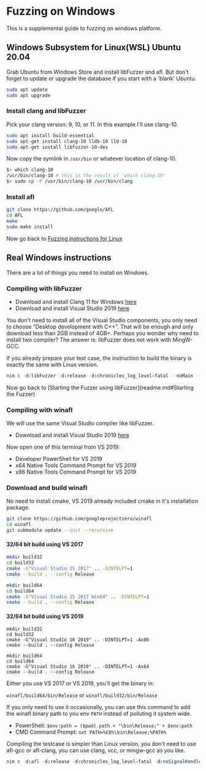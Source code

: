 # Fuzzing on Windows

This is a supplemental guide to fuzzing on windows platform.

## Windows Subsystem for Linux(WSL) Ubuntu 20.04

Grab Ubuntu from Windows Store and install libFuzzer and afl.
But don't forget to update or upgrade the database if you start with a 'blank' Ubuntu.

```sh
sudo apt update
sudo apt upgrade
```

### Install clang and libFuzzer

Pick your clang version: 9, 10, or 11. In this example I'll use clang-10.

```sh
sudo apt install build-essential
sudo apt-get install clang-10 lldb-10 lld-10
sudo apt-get install libfuzzer-10-dev
```

Now copy the symlink in `/usr/bin` or whatever location of clang-10.

```sh
$> which clang-10
/usr/bin/clang-10 # this is the result of 'which clang-10'
$> sudo cp -P /usr/bin/clang-10 /usr/bin/clang
```

### Install afl

```sh
git clone https://github.com/google/AFL
cd AFL
make
sudo make install
```

Now go back to [Fuzzing instructions for Linux](readme.md)

## Real Windows instructions

There are a lot of things you need to install on Windows.

### Compiling with libFuzzer

* Download and install Clang 11 for Windows [here](https://llvm.org/builds/)
* Download and install Visual Studio 2019 [here](https://visualstudio.microsoft.com/downloads/)

You don't need to install all of the Visual Studio components, you only need to
choose “Desktop development with C++”. That will be enough and only download less than 2GB instead of 4GB+.
Perhaps you wonder why need to install two compiler? The answer is: libFuzzer does not work with MingW-GCC.

If you already prepare your test case, the instruction to build the binary is exactly the same with Linux version.

```Nim
nim c -d:libFuzzer -d:release -d:chronicles_log_level=fatal --noMain --cc=clang --passC="-fsanitize=fuzzer" --passL="-fsanitize=fuzzer" testcase
```

Now go back to [Starting the Fuzzer using libFuzzer](readme.md#Starting the Fuzzer)


### Compiling with winafl

We will use the same Visual Studio compiler like libFuzzer.

* Download and install Visual Studio 2019 [here](https://visualstudio.microsoft.com/downloads/)

Now open one of this terminal from VS 2019:

* Developer PowerShell for VS 2019
* x64 Native Tools Command Prompt for VS 2019
* x86 Native Tools Command Prompt for VS 2019

### Download and build winafl

No need to install cmake, VS 2019 already included cmake in it's installation package.

```sh
git clone https://github.com/googleprojectzero/winafl
cd winafl
git submodule update --init --recursive
```

#### 32/64 bit build using VS 2017

```sh
mkdir build32
cd build32
cmake -G"Visual Studio 15 2017" .. -DINTELPT=1
cmake --build . --config Release

mkdir build64
cd build64
cmake -G"Visual Studio 15 2017 Win64" .. -DINTELPT=1
cmake --build . --config Release
```

#### 32/64 bit build using VS 2019

```
mkdir build32
cd build32
cmake -G"Visual Studio 16 2019" .. -DINTELPT=1 -Ax86
cmake --build . --config Release

mkdir build64
cd build64
cmake -G"Visual Studio 16 2019" .. -DINTELPT=1 -Ax64
cmake --build . --config Release
```

Either you use VS 2017 or VS 2019, you'll get the binary in:

`winafl/build64/bin/Release` or `winafl/build32/bin/Release`

If you only need to use it occasionally, you can use this command to add the winafl binary path to
you env `PATH` instead of polluting it system wide.

* PowerShell: ```$env:path = ($pwd).path + "\bin\Release;" + $env:path```
* CMD Command Prompt: ```set PATH=%CD%\bin\Release;%PATH%```

Compiling the testcase is simpler than Linux version, you don't need to use afl-gcc or afl-clang,
you can use clang, vcc, or mingw-gcc as you like.

```Nim
nim c -d:afl -d:release -d:chronicles_log_level=fatal -d:noSignalHandler testcase
```
